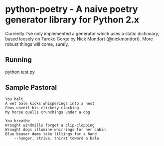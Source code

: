 # python-poetry - A naive poetry generator library for Python 2.x

Currently I've only implemented a generator which uses a static dictionary, based loosely on Taroko Gorge by
Nick Montfort (@nickmontfort). More robust things will come, surely.

## Running
python test.py

## Sample Pastoral

    You halt
    A wet bale kicks whisperings into a nest
    Cows unveil his clickety-clacking
    My horse quells crunchings under a dog

    You breathe
    Wrought windmills forget a clip-clopping
    Wrought dogs illumine whirrings for her cabin
    Blue beaver dams take liltings for a hand
        --hunger, strive, thirst toward a bale
